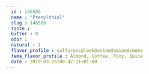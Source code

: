 ```yaml
---
  id : 146586
  name : "Prenylthiol"
  slug : 146586
  taste : 
  bitter : 0
  odor : 
  natural : 1
  flavor_profile : sulfurous@leek@onion@amine@smoke
  fema_flavor_profile : Almond, Coffee, Foxy, Spice
  date : 2019-03-26T08:47:11+01:00
---
```



